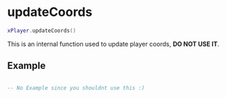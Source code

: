 # updateCoords

```lua
xPlayer.updateCoords()
```

This is an internal function used to update player coords, **DO NOT USE IT**.

## Example

```lua

-- No Example since you shouldnt use this :)

```
